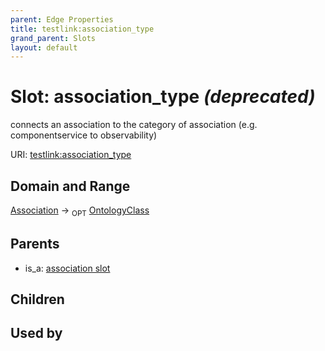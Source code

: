```yaml
---
parent: Edge Properties
title: testlink:association_type
grand_parent: Slots
layout: default
---
```


# Slot: association_type _(deprecated)_


connects an association to the category of association (e.g. componentservice to observability)

URI: [testlink:association_type](https://w3id.org/testlink/vocab/association_type)

## Domain and Range

[Association](Association.md) ->  <sub>OPT</sub> [OntologyClass](OntologyClass.md)

## Parents

 *  is_a: [association slot](association_slot.md)

## Children


## Used by

